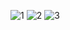 ![1](https://github.com/RadhikaaSathe/EComerce_Router_React/assets/72306932/c91087c3-f736-4d9f-8fdf-d75d75ebe748)
![2](https://github.com/RadhikaaSathe/EComerce_Router_React/assets/72306932/b8a764b8-7850-4600-b06b-1f717f892690)
![3](https://github.com/RadhikaaSathe/EComerce_Router_React/assets/72306932/6073f4c3-6762-41b9-90fe-20444186e734)


